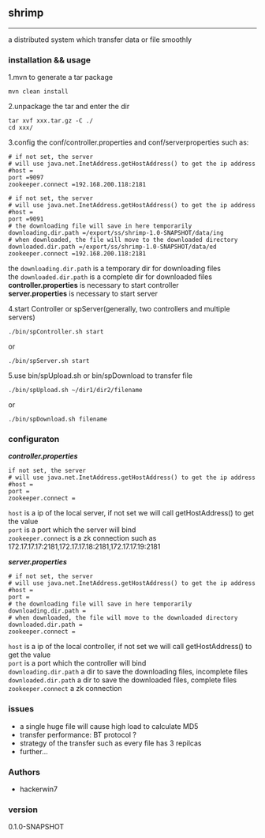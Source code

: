 ## shrimp
-----------
a distributed system which transfer data or file smoothly

### installation && usage
1.mvn to generate a tar package
```
mvn clean install
```

2.unpackage the tar and enter the dir
```
tar xvf xxx.tar.gz -C ./
cd xxx/
```

3.config the conf/controller.properties and conf/serverproperties
such as:
```
# if not set, the server
# will use java.net.InetAddress.getHostAddress() to get the ip address
#host =
port =9097
zookeeper.connect =192.168.200.118:2181
```
```
# if not set, the server
# will use java.net.InetAddress.getHostAddress() to get the ip address
#host =
port =9091
# the downloading file will save in here temporarily
downloading.dir.path =/export/ss/shrimp-1.0-SNAPSHOT/data/ing
# when downloaded, the file will move to the downloaded directory
downloaded.dir.path =/export/ss/shrimp-1.0-SNAPSHOT/data/ed
zookeeper.connect =192.168.200.118:2181
```
the ```downloading.dir.path``` is a temporary dir for downloading files  
the ```downloaded.dir.path``` is a complete dir for downloaded files  
**controller.properties** is necessary to start controller  
**server.properties** is necessary to start server  

4.start Controller or spServer(generally, two controllers and multiple servers)  
```
./bin/spController.sh start
```
or
```
./bin/spServer.sh start
```

5.use bin/spUpload.sh or bin/spDownload to transfer file  
```
./bin/spUpload.sh ~/dir1/dir2/filename
```
or
```
./bin/spDownload.sh filename
```
### configuraton

***controller.properties***
```
if not set, the server
# will use java.net.InetAddress.getHostAddress() to get the ip address
#host =
port =
zookeeper.connect =
```
```host``` is a ip of the local server, if not set we will call getHostAddress() to get the value  
```port``` is a port which the server will bind  
```zookeeper.connect``` is a zk connection such as 172.17.17.17:2181,172.17.17.18:2181,172.17.17.19:2181  

***server.properties***
```
# if not set, the server
# will use java.net.InetAddress.getHostAddress() to get the ip address
#host =
port =
# the downloading file will save in here temporarily
downloading.dir.path =
# when downloaded, the file will move to the downloaded directory
downloaded.dir.path =
zookeeper.connect =
```
```host``` is a ip of the local controller, if not set we will call getHostAddress() to get the value  
```port``` is a port which the controller will bind  
```downloading.dir.path``` a dir to save the downloading files, incomplete files  
```downloaded.dir.path``` a dir to save the downloaded files, complete files  
```zookeeper.connect``` a zk connection

### issues
* a single huge file will cause high load to calculate MD5
* transfer performance: BT protocol ? 
* strategy of the transfer such as every file has 3 repilcas
* further...

### Authors
* hackerwin7

### version
0.1.0-SNAPSHOT

